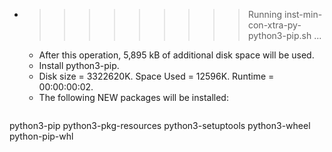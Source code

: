 * >>>>>>>>> Running inst-min-con-xtra-py-python3-pip.sh ...
  * After this operation, 5,895 kB of additional disk space will be used.
  * Install python3-pip.
  * Disk size = 3322620K. Space Used = 12596K. Runtime = 00:00:00:02.
  * The following NEW packages will be installed:
  ```bash
python3-pip python3-pkg-resources python3-setuptools python3-wheel python-pip-whl
  ```
